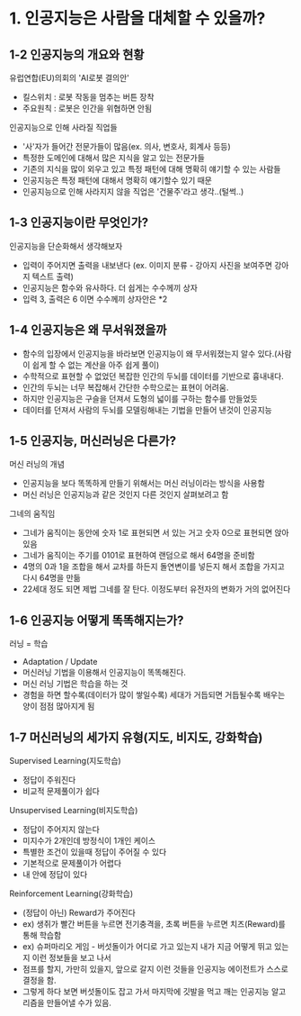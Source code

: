 # 1. 인공지능은 사람을 대체할 수 있을까?  

## 1-2 인공지능의 개요와 현황  

유럽연합(EU)의회의 'AI로봇 결의안'  

- 킬스위치 : 로봇 작동을 멈추는 버튼 장착  
- 주요원칙 : 로봇은 인간을 위협하면 안됨  

인공지능으로 인해 사라질 직업들  

- '사'자가 들어간 전문가들이 많음(ex. 의사, 변호사, 회계사 등등)
- 특정한 도메인에 대해서 많은 지식을 알고 있는 전문가들  
- 기존의 지식을 많이 외우고 있고 특정 패턴에 대해 명확히 얘기할 수 있는 사람들  
- 인공지능은 특정 패턴에 대해서 명확히 얘기할수 있기 때문  
- 인공지능으로 인해 사라지지 않을 직업은 '건물주'라고 생각..(털썩..)  

## 1-3 인공지능이란 무엇인가?  

인공지능을 단순화해서 생각해보자  

- 입력이 주어지면 출력을 내보낸다 (ex. 이미지 분류 - 강아지 사진을 보여주면 강아지 텍스트 출력)  
- 인공지능은 함수와 유사하다. 더 쉽게는 수수께끼 상자  
- 입력 3, 출력은 6 이면 수수께끼 상자안은 *2  

## 1-4 인공지능은 왜 무서워졌을까  

- 함수의 입장에서 인공지능을 바라보면 인공지능이 왜 무서워졌는지 알수 있다.(사람이 쉽게 할 수 없는 계산을 아주 쉽게 풀이)  
- 수학적으로 표현할 수 없었던 복잡한 인간의 두뇌를 데이터를 기반으로 흉내내다.  
- 인간의 두뇌는 너무 복잡해서 간단한 수학으로는 표현이 어려움.  
- 하지만 인공지능은 구슬을 던져서 도형의 넓이를 구하는 함수를 만들었듯 
- 데이터를 던져서 사람의 두뇌를 모델링해내는 기법을 만들어 낸것이 인공지능  

## 1-5 인공지능, 머신러닝은 다른가?  

머신 러닝의 개념  
- 인공지능을 보다 똑똑하게 만들기 위해서는 머신 러닝이라는 방식을 사용함  
- 머신 러닝은 인공지능과 같은 것인지 다른 것인지 살펴보려고 함  

그네의 움직임  

- 그네가 움직이는 동안에 숫자 1로 표현되면 서 있는 거고 숫자 0으로 표현되면 앉아 있음  
- 그네가 움직이는 주기를 0101로 표현하여 랜덤으로 해서 64명을 준비함  
- 4명의 0과 1을 조합을 해서 교차를 하든지 돌연변이를 넣든지 해서 조합을 가지고 다시 64명을 만듦
- 22세대 정도 되면 제법 그네를 잘 탄다. 이정도부터 유전자의 변화가 거의 없어진다

## 1-6 인공지능 어떻게 똑똑해지는가?  

러닝 = 학습  

- Adaptation / Update  
- 머신러닝 기법을 이용해서 인공지능이 똑똑해진다.  
- 머신 러닝 기법은 학습을 하는 것  
- 경험을 하면 할수록(데이터가 많이 쌓일수록) 세대가 거듭되면 거듭될수록 배우는 양이 점점 많아지게 됨  

## 1-7 머신러닝의 세가지 유형(지도, 비지도, 강화학습)

Supervised Learning(지도학습)  

- 정답이 주워진다
- 비교적 문제풀이가 쉽다

Unsupervised Learning(비지도학습)  

- 정답이 주어지지 않는다
- 미지수가 2개인데 방정식이 1개인 케이스
- 특별한 조건이 있을때 정답이 주어질 수 있다  
- 기본적으로 문제풀이가 어렵다  
- 내 안에 정답이 있다  

Reinforcement Learning(강화학습)

- (정답이 아닌) Reward가 주어진다  
- ex) 생쥐가 빨간 버튼을 누르면 전기충격을, 초록 버튼을 누르면 치즈(Reward)를 통해 학습함
- ex) 슈퍼마리오 게임 - 버섯돌이가 어디로 가고 있는지 내가 지금 어떻게 뛰고 있는지 이런 정보들을 보고 나서 
- 점프를 할지, 가만히 있을지, 앞으로 갈지 이런 것들을 인공지능 에이전트가 스스로 결정을 함.
- 그렇게 하다 보면 버섯돌이도 잡고 가서 마지막에 깃발을 먹고 깨는 인공지능 알고리즘을 만들어낼 수가 있음.
